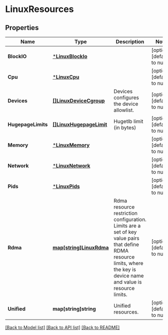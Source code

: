 # LinuxResources

## Properties
Name | Type | Description | Notes
------------ | ------------- | ------------- | -------------
**BlockIO** | [***LinuxBlockIo**](LinuxBlockIO.md) |  | [optional] [default to null]
**Cpu** | [***LinuxCpu**](LinuxCPU.md) |  | [optional] [default to null]
**Devices** | [**[]LinuxDeviceCgroup**](LinuxDeviceCgroup.md) | Devices configures the device allowlist. | [optional] [default to null]
**HugepageLimits** | [**[]LinuxHugepageLimit**](LinuxHugepageLimit.md) | Hugetlb limit (in bytes) | [optional] [default to null]
**Memory** | [***LinuxMemory**](LinuxMemory.md) |  | [optional] [default to null]
**Network** | [***LinuxNetwork**](LinuxNetwork.md) |  | [optional] [default to null]
**Pids** | [***LinuxPids**](LinuxPids.md) |  | [optional] [default to null]
**Rdma** | [**map[string]LinuxRdma**](LinuxRdma.md) | Rdma resource restriction configuration. Limits are a set of key value pairs that define RDMA resource limits, where the key is device name and value is resource limits. | [optional] [default to null]
**Unified** | **map[string]string** | Unified resources. | [optional] [default to null]

[[Back to Model list]](../README.md#documentation-for-models) [[Back to API list]](../README.md#documentation-for-api-endpoints) [[Back to README]](../README.md)

